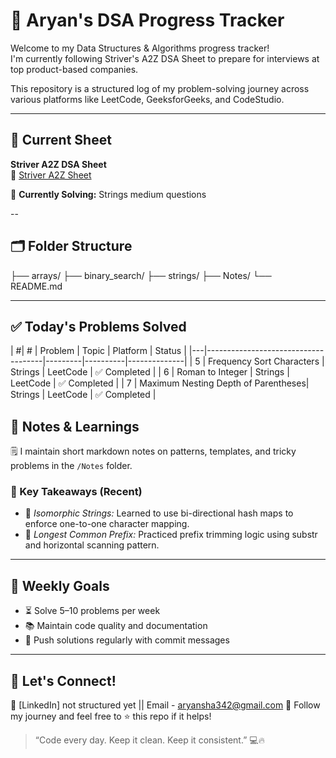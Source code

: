 # 🧠 Aryan's DSA Progress Tracker

Welcome to my Data Structures & Algorithms progress tracker!  
I'm currently following Striver's A2Z DSA Sheet to prepare for interviews at top product-based companies.

This repository is a structured log of my problem-solving journey across various platforms like LeetCode, GeeksforGeeks, and CodeStudio.

---

## 📌 Current Sheet
**Striver A2Z DSA Sheet**  
🔗 [Striver A2Z Sheet](#)

🧭 **Currently Solving:** Strings medium questions

--

## 🗂️ Folder Structure
├── arrays/
├── binary_search/
├── strings/
├── Notes/
└── README.md


---

## ✅ Today's Problems Solved

| #| # | Problem                             | Topic   | Platform | Status       |
|---|-------------------------------------|---------|----------|--------------|
| 5 | Frequency Sort Characters           | Strings | LeetCode | ✅ Completed  |
| 6 | Roman to Integer                    | Strings | LeetCode | ✅ Completed  |
| 7 | Maximum Nesting Depth of Parentheses| Strings | LeetCode | ✅ Completed  |

## 🧠 Notes & Learnings

🗒️ I maintain short markdown notes on patterns, templates, and tricky problems in the `/Notes` folder.

### 🔹 Key Takeaways (Recent)

- 📌 *Isomorphic Strings:* Learned to use bi-directional hash maps to enforce one-to-one character mapping.
- 📌 *Longest Common Prefix:* Practiced prefix trimming logic using substr and horizontal scanning pattern.

---

## 📅 Weekly Goals

- ⏳ Solve 5–10 problems per week  
- 📚 Maintain code quality and documentation  
- 🔄 Push solutions regularly with commit messages  

---

## 🤝 Let's Connect!

💼 [LinkedIn] not structured yet || Email - aryansha342@gmail.com
🌱 Follow my journey and feel free to ⭐ this repo if it helps!

> “Code every day. Keep it clean. Keep it consistent.” 💻🔥


